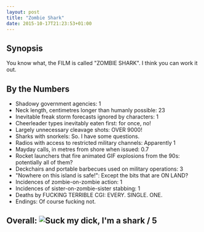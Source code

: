```yaml
---
layout: post
title: "Zombie Shark"
date: 2015-10-17T21:23:53+01:00
---
```


## Synopsis

You know what, the FILM is called "ZOMBIE SHARK". I think you can work it out.

## By the Numbers

* Shadowy government agencies: 1
* Neck length, centimetres longer than humanly possible: 23
* Inevitable freak storm forecasts ignored by characters: 1
* Cheerleader types inevitably eaten first: for once, no!
* Largely unnecessary cleavage shots: OVER 9000!
* Sharks with snorkels: So. I have some questions.
* Radios with access to restricted military channels: Apparently 1
* Mayday calls, in metres from shore when issued: 0.7
* Rocket launchers that fire animated GIF explosions from the 90s: potentially all of them?
* Deckchairs and portable barbecues used on military operations: 3
* "Nowhere on this island is safe!": Except the bits that are ON LAND?
* Incidences of zombie-on-zombie action: 1
* Incidences of sister-on-zombie-sister stabbing: 1
* Deaths by FUCKING TERRIBLE CGI: EVERY. SINGLE. ONE.
* Endings: Of course fucking not.

## Overall: ![Suck my dick, I'm a shark](//files.ianrenton.com/sites/filmreviews/suckmydick.jpg) / 5
